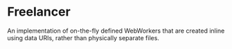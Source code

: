 # Freelancer
An implementation of on-the-fly defined WebWorkers that are created inline using data URIs, rather than physically separate files.

